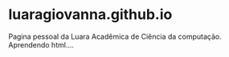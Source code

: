 # luaragiovanna.github.io

Pagina pessoal da Luara
Acadêmica de Ciência da computação.
Aprendendo html....
